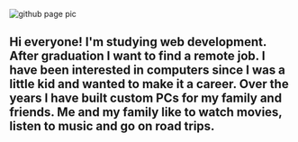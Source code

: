 ![github page pic](https://github.com/nnehan/nnehan/assets/170208943/dbb2eb4e-d47b-473b-be11-4ad66815f6a0)


## Hi everyone! I'm studying web development. After graduation I want to find a remote job. I have been interested in computers since I was a little kid and wanted to make it a career. Over the years I have built custom PCs for my family and friends. Me and my family like to watch movies, listen to music and go on road trips.

<!--
**nnehan/nnehan** is a ✨ _special_ ✨ repository because its `README.md` (this file) appears on your GitHub profile.

Here are some ideas to get you started:

- 🔭 I’m currently working on ...
- 🌱 I’m currently learning ...
- 👯 I’m looking to collaborate on ...
- 🤔 I’m looking for help with ...
- 💬 Ask me about ...
- 📫 How to reach me: ...
- 😄 Pronouns: ...
- ⚡ Fun fact: ...
-->
